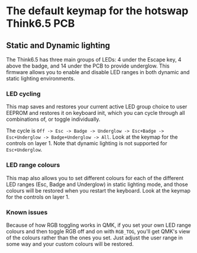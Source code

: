 # The default keymap for the hotswap Think6.5 PCB

## Static and Dynamic lighting

The Think6.5 has three main groups of LEDs: 4 under the Escape key, 4 above the badge, and 14 under the PCB to provide underglow. This firmware allows you to enable and disable LED ranges in both dynamic and static lighting environments.

### LED cycling

This map saves and restores your current active LED group choice to user EEPROM and restores it on keyboard init, which you can cycle through all combinations of, or toggle individually.

The cycle is `Off -> Esc -> Badge -> Underglow -> Esc+Badge -> Esc+Underglow -> Badge+Underglow -> All`. Look at the keymap for the controls on layer 1. Note that dynamic lighting is not supported for `Esc+Underglow`.

### LED range colours

This map also allows you to set different colours for each of the different LED ranges (Esc, Badge and Underglow) in static lighting mode, and those colours will be restored when you restart the keyboard. Look at the keymap for the controls on layer 1.

### Known issues

Because of how RGB toggling works in QMK, if you set your own LED range colours and then toggle RGB off and on with `RGB_TOG`, you'll get QMK's view of the colours rather than the ones you set. Just adjust the user range in some way and your custom colours will be restored.
